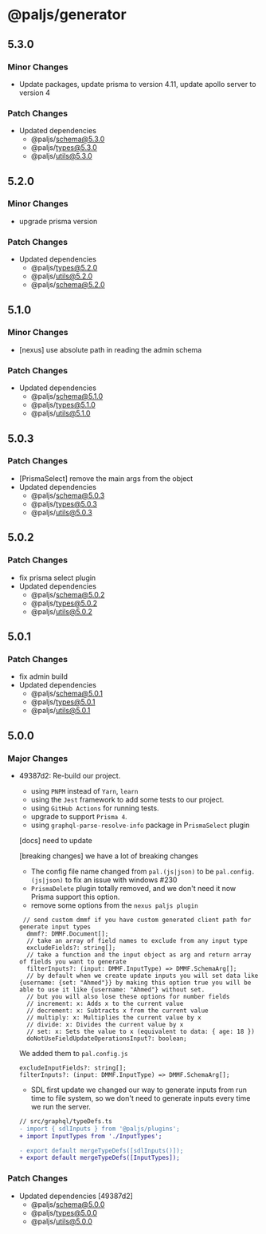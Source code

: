 # @paljs/generator

## 5.3.0

### Minor Changes

- Update packages, update prisma to version 4.11, update apollo server to version 4

### Patch Changes

- Updated dependencies
  - @paljs/schema@5.3.0
  - @paljs/types@5.3.0
  - @paljs/utils@5.3.0

## 5.2.0

### Minor Changes

- upgrade prisma version

### Patch Changes

- Updated dependencies
  - @paljs/types@5.2.0
  - @paljs/utils@5.2.0
  - @paljs/schema@5.2.0

## 5.1.0

### Minor Changes

- [nexus] use absolute path in reading the admin schema

### Patch Changes

- Updated dependencies
  - @paljs/schema@5.1.0
  - @paljs/types@5.1.0
  - @paljs/utils@5.1.0

## 5.0.3

### Patch Changes

- [PrismaSelect] remove the main args from the object
- Updated dependencies
  - @paljs/schema@5.0.3
  - @paljs/types@5.0.3
  - @paljs/utils@5.0.3

## 5.0.2

### Patch Changes

- fix prisma select plugin
- Updated dependencies
  - @paljs/schema@5.0.2
  - @paljs/types@5.0.2
  - @paljs/utils@5.0.2

## 5.0.1

### Patch Changes

- fix admin build
- Updated dependencies
  - @paljs/schema@5.0.1
  - @paljs/types@5.0.1
  - @paljs/utils@5.0.1

## 5.0.0

### Major Changes

- 49387d2: Re-build our project.

  - using `PNPM` instead of `Yarn`, `learn`
  - using the `Jest` framework to add some tests to our project.
  - using `GitHub Actions` for running tests.
  - upgrade to support `Prisma 4`.
  - using `graphql-parse-resolve-info` package in P`rismaSelect` plugin

  [docs] need to update

  [breaking changes] we have a lot of breaking changes

  - The config file name changed from `pal.(js|json)` to be `pal.config.(js|json)` to fix an issue with windows #230
  - `PrismaDelete` plugin totally removed, and we don't need it now Prisma support this option.
  - remove some options from the `nexus paljs plugin`

  ```
   // send custom dmmf if you have custom generated client path for generate input types
    dmmf?: DMMF.Document[];
    // take an array of field names to exclude from any input type
    excludeFields?: string[];
    // take a function and the input object as arg and return array of fields you want to generate
    filterInputs?: (input: DMMF.InputType) => DMMF.SchemaArg[];
    // by default when we create update inputs you will set data like {username: {set: "Ahmed"}} by making this option true you will be able to use it like {username: "Ahmed"} without set.
    // but you will also lose these options for number fields
    // increment: x: Adds x to the current value
    // decrement: x: Subtracts x from the current value
    // multiply: x: Multiplies the current value by x
    // divide: x: Divides the current value by x
    // set: x: Sets the value to x (equivalent to data: { age: 18 })
    doNotUseFieldUpdateOperationsInput?: boolean;
  ```

  We added them to `pal.config.js`

  ```
  excludeInputFields?: string[];
  filterInputs?: (input: DMMF.InputType) => DMMF.SchemaArg[];
  ```

  - SDL first update we changed our way to generate inputs from run time to file system, so we don't need to generate inputs every time we run the server.

  ```diff
  // src/graphql/typeDefs.ts
  - import { sdlInputs } from '@paljs/plugins';
  + import InputTypes from './InputTypes';

  - export default mergeTypeDefs([sdlInputs()]);
  + export default mergeTypeDefs([InputTypes]);
  ```

### Patch Changes

- Updated dependencies [49387d2]
  - @paljs/schema@5.0.0
  - @paljs/types@5.0.0
  - @paljs/utils@5.0.0
